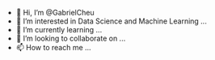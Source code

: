 - 👋 Hi, I’m @GabrielCheu
- 👀 I’m interested in Data Science and Machine Learning ...
- 🌱 I’m currently learning ...
- 💞️ I’m looking to collaborate on ...
- 📫 How to reach me ...

<!---
GabrielCheu/GabrielCheu is a ✨ special ✨ repository because its `README.md` (this file) appears on your GitHub profile.
You can click the Preview link to take a look at your changes.
--->
